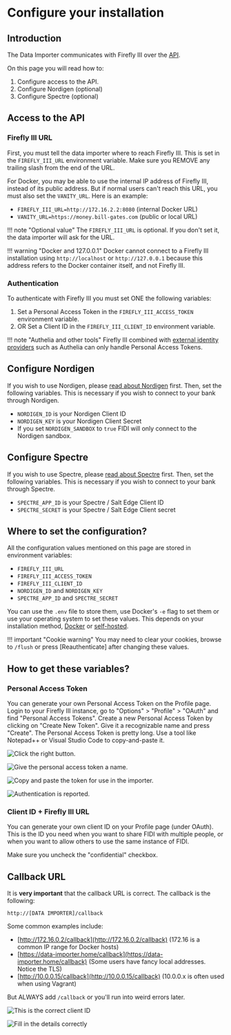 # Configure your installation

## Introduction

The Data Importer communicates with Firefly III over the [API](../../firefly-iii/api.md). 

On this page you will read how to:

1. Configure access to the API.
2. Configure Nordigen (optional)
3. Configure Spectre (optional)

## Access to the API 

### Firefly III URL

First, you must tell the data importer where to reach Firefly III. This is set in the `FIREFLY_III_URL` environment variable. Make sure you REMOVE any trailing slash from the end of the URL.

For Docker, you may be able to use the internal IP address of Firefly III, instead of its public address. But if normal users can't reach this URL, you must also set the `VANITY_URL`. Here is an example:

* `FIREFLY_III_URL=http://172.16.2.2:8080` (internal Docker URL)
* `VANITY_URL=https://money.bill-gates.com` (public or local URL)

!!! note "Optional value"
    The `FIREFLY_III_URL` is optional. If you don't set it, the data importer will ask for the URL.

!!! warning "Docker and 127.0.0.1"
    Docker cannot connect to a Firefly III installation using `http://localhost` or `http://127.0.0.1` because this address refers to the Docker container itself, and not Firefly III.

### Authentication

To authenticate with Firefly III you must set ONE the following variables:

1. Set a Personal Access Token in the `FIREFLY_III_ACCESS_TOKEN` environment variable.
2. OR Set a Client ID in the `FIREFLY_III_CLIENT_ID` environment variable.

!!! note "Authelia and other tools"
    Firefly III combined with [external identity providers](../../firefly-iii/advanced-installation/authenticationmd) such as Authelia can only handle Personal Access Tokens.

## Configure Nordigen

If you wish to use Nordigen, please [read about Nordigen](nordigen-spectre.md) first. Then, set the following variables. This is necessary if you wish to connect to your bank through Nordigen.

* `NORDIGEN_ID` is your Nordigen Client ID
* `NORDIGEN_KEY` is your Nordigen Client Secret
* If you set `NORDIGEN_SANDBOX` to `true` FIDI will only connect to the Nordigen sandbox.

## Configure Spectre

If you wish to use Spectre, please [read about Spectre](nordigen-spectre.md) first. Then, set the following variables. This is necessary if you wish to connect to your bank through Spectre.

* `SPECTRE_APP_ID` is your Spectre / Salt Edge Client ID
* `SPECTRE_SECRET` is your Spectre / Salt Edge Client secret

## Where to set the configuration?

All the configuration values mentioned on this page are stored in environment variables:

* `FIREFLY_III_URL`
* `FIREFLY_III_ACCESS_TOKEN`
* `FIREFLY_III_CLIENT_ID`
* `NORDIGEN_ID` and `NORDIGEN_KEY`
* `SPECTRE_APP_ID` and `SPECTRE_SECRET`

You can use the `.env` file to store them, use Docker's `-e` flag to set them or use your operating system to set these values. This depends on your installation method, [Docker](docker.md) or [self-hosted](self_hosted.md).

!!! important "Cookie warning"
    You may need to clear your cookies, browse to `/flush` or press \[Reauthenticate\] after changing these values.

## How to get these variables?

### Personal Access Token

You can generate your own Personal Access Token on the Profile page. Login to your Firefly III instance, go to "Options" > "Profile" > "OAuth" and find "Personal Access Tokens". Create a new Personal Access Token by clicking on "Create New Token". Give it a recognizable name and press "Create". The Personal Access Token is pretty long. Use a tool like Notepad++ or Visual Studio Code to copy-and-paste it.

![Click the right button.](images/pat1.png)

![Give the personal access token a name.](images/pat2.png)

![Copy and paste the token for use in the importer.](images/pat3.png)

![Authentication is reported.](images/pat4.png)

### Client ID + Firefly III URL

You can generate your own client ID on your Profile page (under OAuth). This is the ID you need when you want to share FIDI with multiple people, or when you want to allow others to use the same instance of FIDI.

Make sure you uncheck the "confidential" checkbox.

## Callback URL

It is **very important** that the callback URL is correct. The callback is the following:

```
http://[DATA IMPORTER]/callback
```

Some common examples include:

* [http://172.16.0.2/callback](http://172.16.0.2/callback) (172.16 is a common IP range for Docker hosts)
* [https://data-importer.home/callback](https://data-importer.home/callback) (Some users have fancy local addresses. Notice the TLS)
* [http://10.0.0.15/callback](http://10.0.0.15/callback) (10.0.0.x is often used when using Vagrant)

But ALWAYS add `/callback` or you'll run into weird errors later.

![This is the correct client ID](images/cid1.png)

![Fill in the details correctly](images/cid2.png)

